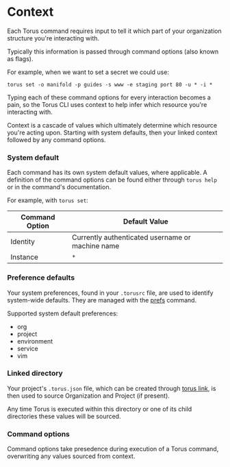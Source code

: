 # Context

Each Torus command requires input to tell it which part of your organization structure you're interacting with.

Typically this information is passed through command options (also known as flags).

For example, when we want to set a secret we could use:

```
torus set -o manifold -p guides -s www -e staging port 80 -u * -i *
```

Typing each of these command options for every interaction becomes a pain, so the Torus CLI uses context to help infer which resource you're interacting with.

Context is a cascade of values which ultimately determine which resource you're acting upon. Starting with system defaults, then your linked context followed by any command options.

### System default

Each command has its own system default values, where applicable. A definition of the command options can be found either through `torus help` or in the command's documentation.

For example, with `torus set`:

Command Option | Default Value
---- | ----
Identity | Currently authenticated username or machine name
Instance | `*`

### Preference defaults

Your system preferences, found in your `.torusrc` file, are used to identify system-wide defaults. They are managed with the [prefs](./system.md#prefs) command.

Supported system default preferences:
- org
- project
- environment
- service
- vim

### Linked directory

Your project's `.torus.json` file, which can be created through [torus link](../project-structure.md#link), is then used to source Organization and Project (if present).

Any time Torus is executed within this directory or one of its child directories these values will be sourced.

### Command options

Command options take presedence during execution of a Torus command, overwriting any values sourced from context.
